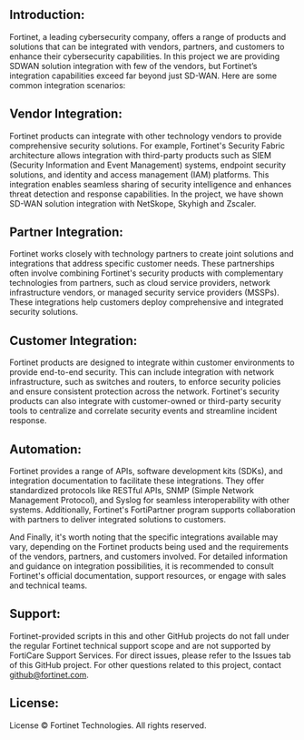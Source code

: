 ## Introduction: 

Fortinet, a leading cybersecurity company, offers a range of products and solutions that can be integrated with vendors, partners, and customers to enhance their cybersecurity capabilities. In this project we are providing SDWAN solution integration with few of the vendors, but Fortinet’s integration capabilities exceed far beyond just SD-WAN. Here are some common integration scenarios:

## Vendor Integration: 

Fortinet products can integrate with other technology vendors to provide comprehensive security solutions. For example, Fortinet's Security Fabric architecture allows integration with third-party products such as SIEM (Security Information and Event Management) systems, endpoint security solutions, and identity and access management (IAM) platforms. This integration enables seamless sharing of security intelligence and enhances threat detection and response capabilities. In the project, we have shown SD-WAN solution integration with NetSkope, Skyhigh and Zscaler. 

## Partner Integration: 

Fortinet works closely with technology partners to create joint solutions and integrations that address specific customer needs. These partnerships often involve combining Fortinet's security products with complementary technologies from partners, such as cloud service providers, network infrastructure vendors, or managed security service providers (MSSPs). These integrations help customers deploy comprehensive and integrated security solutions.

## Customer Integration: 

Fortinet products are designed to integrate within customer environments to provide end-to-end security. This can include integration with network infrastructure, such as switches and routers, to enforce security policies and ensure consistent protection across the network. Fortinet's security products can also integrate with customer-owned or third-party security tools to centralize and correlate security events and streamline incident response.

## Automation:

Fortinet provides a range of APIs, software development kits (SDKs), and integration documentation to facilitate these integrations. They offer standardized protocols like RESTful APIs, SNMP (Simple Network Management Protocol), and Syslog for seamless interoperability with other systems. Additionally, Fortinet's FortiPartner program supports collaboration with partners to deliver integrated solutions to customers.

And Finally, it's worth noting that the specific integrations available may vary, depending on the Fortinet products being used and the requirements of the vendors, partners, and customers involved. For detailed information and guidance on integration possibilities, it is recommended to consult Fortinet's official documentation, support resources, or engage with sales and technical teams.

## Support:

Fortinet-provided scripts in this and other GitHub projects do not fall under the regular Fortinet technical support scope and are not supported by FortiCare Support Services. For direct issues, please refer to the Issues tab of this GitHub project. For other questions related to this project, contact github@fortinet.com.

## License:
License © Fortinet Technologies. All rights reserved.
